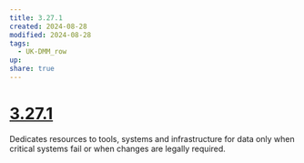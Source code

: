```yaml
---
title: 3.27.1
created: 2024-08-28
modified: 2024-08-28
tags:
  - UK-DMM_row
up: 
share: true
---
```

# [3.27.1](3.27.1.md)

Dedicates resources to tools, systems and infrastructure for data only when critical systems fail or when changes are legally required.
